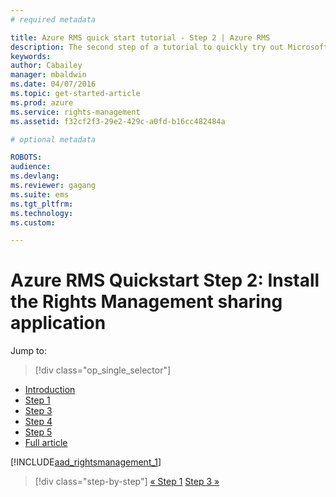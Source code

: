 ```yaml
---
# required metadata

title: Azure RMS quick start tutorial - Step 2 | Azure RMS
description: The second step of a tutorial to quickly try out Microsoft Azure Rights Management for your organization with just 5 steps that should take you less than 15 minutes.
keywords:
author: Cabailey
manager: mbaldwin
ms.date: 04/07/2016
ms.topic: get-started-article
ms.prod: azure
ms.service: rights-management
ms.assetid: f32cf2f3-29e2-429c-a0fd-b16cc482484a

# optional metadata

ROBOTS: 
audience:
ms.devlang:
ms.reviewer: gagang
ms.suite: ems
ms.tgt_pltfrm:
ms.technology:
ms.custom:

---
```




# Azure RMS Quickstart Step 2: Install the Rights Management sharing application

Jump to: 
> [!div class="op_single_selector"]
- [Introduction](rms-quickstart-intro.md)
- [Step 1](tutorial-step1.md)
- [Step 3](tutorial-step3.md)
- [Step 4](tutorial-step4.md)
- [Step 5](tutorial-step5.md)
- [Full article](rms-quickstart.md)

[!INCLUDE[aad_rightsmanagement_1](../includes/tutorial-step2-include.md)] 

>[!div class="step-by-step"]
[« Step 1](tutorial-step1.md)
[Step 3 »](tutorial-step3.md)